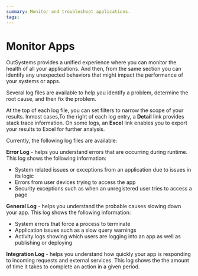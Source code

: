 ```yaml
---
summary: Monitor and troubleshoot applications.
tags: 
---
```


# Monitor Apps

OutSystems provides a unified experience where you can monitor the health of all your applications. And then, from the same section you can identify any unexpected behaviors that might impact the performance of your systems or apps.

Several log files are available to help you identify a problem, determine the root cause, and then fix the problem.

At the top of each log file, you can set filters to narrow the scope of your results. Inmost cases,To the right of each log entry, a **Detail** link provides stack trace information. On some logs, an **Excel** link enables you to export your results to Excel for further analysis.

Currently, the following log files are available:

**Error Log** - helps you understand errors that are occurring during runtime. This log shows the following information:

* System related issues or exceptions from an application due to issues in its logic
* Errors from user devices trying to access the app
* Security exceptions such as when an unregistered user tries to access a page

**General Log** - helps you understand the probable causes slowing down your app. This log shows the following information:

* System errors that force a process to terminate
* Application issues such as a slow query warnings
* Activity logs showing which users are logging into an app as well as publishing or deploying

**Integration Log** - helps you understand how quickly your app is responding to incoming requests and external services. This log shows the the amount of time it takes to complete an action in a given period.
